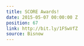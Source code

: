```yaml
---
title: SCORE Awards!
date: 2015-05-07 00:00:00 Z
position: 67
link: http://bit.ly/1FSwVfZ
source: Bisnow
---
```



